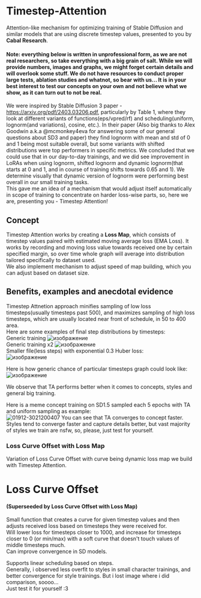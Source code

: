 # Timestep-Attention  
Attention-like mechanism for optimizing training of Stable Diffusion and similar models that are using discrete timestep values, presented to you by **Cabal Research**.  
  
#### Note: everything below is written in unprofessional form, as we are not real researchers, so take everything with a big grain of salt. While we will provide numbers, images and graphs, we might forget certain details and will overlook some stuff. We do not have resources to conduct proper large tests, ablation studies and whatnot, so bear with us... It is in your best interest to test our concepts on your own and not believe what we show, as it can turn out to not be real.  

We were inspired by Stable Diffusion 3 paper - https://arxiv.org/pdf/2403.03206.pdf, particularly by Table 1, where they look at different variants of functions(eps/vpred/rf) and scheduling(uniform, lognorm(and variations), cosine, etc.). In their paper (Also big thanks to Alex Goodwin a.k.a @mcmonkey4eva  for answering some of our general questions about SD3 and paper) they find lognorm with mean and std of 0 and 1 being most suitable overall, but some variants with shifted distributions were top performers in specific metrics. We concluded that we could use that in our day-to-day trainings, and we did see improvement in LoRAs when using lognorm, shifted lognorm and dynamic lognorm(that starts at 0 and 1, and in course of training shifts towards 0.65 and 1). We determine visually that dynamic version of lognorm were performing best overall in our small training tasks.  
This gave me an idea of a mechanism that would adjust itself automatically in scope of training to concentrate on harder loss-wise parts, so, here we are, presenting you - Timestep Attention!  
## Concept  
Timestep Attention works by creating a **Loss Map**, which consists of timestep values paired with estimated moving average loss (EMA Loss). It works by recording and moving loss value towards received one by certain specified margin, so over time whole graph will average into distribution tailored specifically to dataset used.  
We also implement mechanism to adjust speed of map building, which you can adjust based on dataset size.  
## Benefits, examples and anecdotal evidence  
Timestep Attnetion approach minifies sampling of low loss timesteps(usually timesteps past 500), and maximizes sampling of high loss timesteps, which are usually located near front of schedule, in 50 to 400 area.  
Here are some examples of final step distributions by timesteps:  
Generic training
![изображение](https://github.com/Anzhc/Timestep-Attention/assets/133806049/6288b32f-97b5-4869-b5dd-b0c21a36e19f)  
Generic training x2
![изображение](https://github.com/Anzhc/Timestep-Attention/assets/133806049/dc6c688a-5d98-41f3-a8fc-8625599f5de7)  
Smaller file(less steps) with exponential 0.3 Huber loss:  
![изображение](https://github.com/Anzhc/Timestep-Attention/assets/133806049/ab646c36-9802-4a02-a8c6-4fea56347bb5)  
  
Here is how generic chance of particular timesteps graph could look like:  
![изображение](https://github.com/Anzhc/Timestep-Attention/assets/133806049/c5368e3c-c074-45a9-a929-e49808f87618)  

We observe that TA performs better when it comes to concepts, styles and general big training.  

Here is a meme concept training on SD1.5 sampled each 5 epochs with TA and uniform sampling as example:  
![01912-3021200407](https://github.com/Anzhc/Timestep-Attention/assets/133806049/decf0a08-de7f-493e-ac0b-60780b65a37d)
You can see that TA converges to concept faster.  
Styles tend to converge faster and capture details better, but vast majority of styles we train are nsfw, so, please, just test for yourself.  
  
### Loss Curve Offset with Loss Map  
Variation of Loss Curve Offset with curve being dynamic loss map we build with Timestep Attention.  
  
# Loss Curve Offset  
#### (Superseeded by Loss Curve Offset with Loss Map)  
Small function that creates a curve for given timestep values and then adjusts received loss based on timesteps they were received for.  
Will lower loss for timesteps closer to 1000, and increase for timesteps closer to 0 (or min/max) with a soft curve that doesn't touch values of middle timesteps much.  
Can improve convergence in SD models.  
  
Supports linear scheduling based on steps.  
Generally, i observed less overfit to styles in small character trainings, and better convergence for style trainings. But i lost image where i did comparison, soooo...  
Just test it for yourself :3
